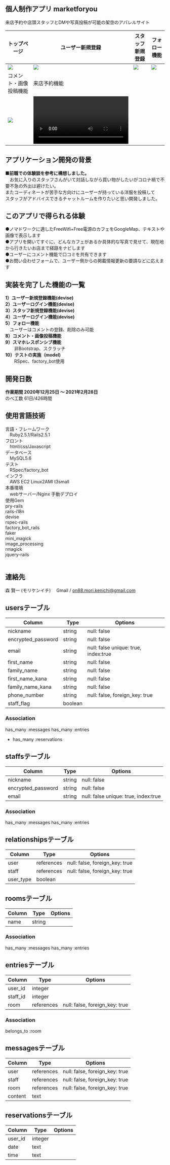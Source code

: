 **個人制作アプリ marketforyou**
----------
来店予約や店頭スタッフとDMや写真投稿が可能の架空のアパレルサイト

|トップページ|ユーザー新規登録|スタッフ新規登録|フォロー機能|
|---|---|---|---|
|![](https://user-images.githubusercontent.com/71421107/109907085-f7665a80-7ce4-11eb-9af1-fcf42eae2d03.gif)|![](https://user-images.githubusercontent.com/71421107/109907136-1369fc00-7ce5-11eb-81a8-f41d42a4582a.gif)|![](https://user-images.githubusercontent.com/71421107/109907231-40b6aa00-7ce5-11eb-9db7-32cd225bdecf.gif)|![](https://user-images.githubusercontent.com/71421107/109907340-66dc4a00-7ce5-11eb-90aa-2919c9e9f2b6.gif)|  
|コメント・画像投稿機能|来店予約機能|
|![](https://user-images.githubusercontent.com/71421107/109907366-79ef1a00-7ce5-11eb-899a-9aaa8447e878.gif)|![](https://user-images.githubusercontent.com/71421107/109902556-f67dfa80-7cdd-11eb-9ee9-793cbd43337a.mp4)|



**アプリケーション開発の背景**
----------
**■前職での体験談を参考に構想しました。<br>**
&emsp;お気に入りのスタッフさんがいて対話しながら買い物がしたいがコロナ禍で不要不急の外出は避けたい。<br>
またコーディネートが苦手な方向けにユーザーが持っている洋服を投稿して<br>
スタッフがアドバイスできるチャットルームを作りたいと思い開発しました。<br>

**このアプリで得られる体験**
----------
●ノマドワークに適したFreeWifi+Free電源のカフェをGoogleMap、テキストや画像で表示します<br>
●アプリを開いてすぐに、どんなカフェがあるか具体的な写真で見せて、現在地から行きたいお店まで経路をナビします <br> 
●ユーザーにコメント機能で口コミを共有できます<br>
●お問い合わせフォームで、ユーザー側からの掲載情報更新の要請などに応えます<br>

**実装を完了した機能の一覧**
----------
**1）ユーザー新規登録機能(devise) <br>**
**2）ユーザーログイン機能(devise) <br>**
**3）スタッフ新規登録機能(devise) <br>**
**4）ユーザーログイン機能(devise) <br>**
**5）フォロー機能<br>**
&emsp;ユーザーはコメントの登録、削除のみ可能<br>
**8）コメント・画像投稿機能<br>**
**9）スマホレスポンシブ機能  <br>**
&emsp;&emsp;非Bootstrap、スクラッチ <br>
**10）テストの実施（model)<br>**
&emsp;&emsp;RSpec、factory_bot使用<br>

**開発日数**
----------
**作業期間 2020年12月25日 〜 2021年2月28日<br>**
のべ工数 61日/426時間 <br>

**使用言語技術**
--------------
言語・フレームワーク<br>
&emsp;Ruby2.5.1/Rails2.5.1<br>
フロント<br>
&emsp;html/css/Javascript<br>
データベース<br>
&emsp;MySQL5.6<br>
テスト<br>
&emsp;RSpec/factory_bot<br>
インフラ<br>
&emsp;AWS EC2 Linux2AMI t3small<br>
本番環境<br>
&emsp;webサーバー/Nginx 手動デプロイ<br>
使用Gem<br>
pry-rails<br>
rails-i18n<br>
devise<br>
rspec-rails<br>
factory_bot_rails<br>
faker<br>
mini_magick<br>
image_processing<br>
rmagick<br>
jquery-rails<br><br>

連絡先
----------
森 賢一 (モリケンイチ)
&emsp;Gmail / on88.mori.kenichi@gmail.com





## usersテーブル
| Column             | Type         | Options                              |
| ------------------ | ------------ | ------------------------------------ |
| nickname           | string       | null: false                          |
| encrypted_password | string       | null: false                          |
| email              | string       | null: false unique: true, index:true | 
| first_name         | string       | null: false                          |
| family_name        | string       | null: false                          |
| first_name_kana    | string       | null: false                          |
| family_name_kana   | string       | null: false                          |
| phone_number       | string       | null: false, foreign_key: true       |
| staff_flag         | boolean      |                                      |

### Association
  has_many :messages
  has_many :entries
- has_many :reservations

## staffsテーブル
| Column             | Type         | Options                              |
| ------------------ | ------------ | ------------------------------------ |
| nickname           | string       | null: false                          |
| encrypted_password | string       | null: false                          |
| email              | string       | null: false unique: true, index:true |

### Association
  has_many :messages
  has_many :entries

## relationshipsテーブル
| Column           | Type         | Options                        |
| ---------------- | ------------ | ------------------------------ |
| user             | references   | null: false, foreign_key: true |
| staff            | references   | null: false, foreign_key: true |
| user_type        | boolean      |                                |


## roomsテーブル
| Column           | Type         | Options                        |
| ---------------- | ------------ | ------------------------------ |
| name             | string       |                                |

### Association
  has_many :messages
  has_many :entries

## entriesテーブル
| Column           | Type         | Options                        |
| ---------------- | ------------ | ------------------------------ |
| user_id          | integer      |                                |
| staff_id         | integer      |                                |
| room             | references   | null: false, foreign_key: true |

### Association
  belongs_to :room

## messagesテーブル
| Column           | Type         | Options                        |
| ---------------- | ------------ | ------------------------------ |
| user             | references   | null: false, foreign_key: true |
| staff            | references   | null: false, foreign_key: true |
| room             | references   | null: false, foreign_key: true |
| content          | text         |                                |

## reservationsテーブル
| Column           | Type         | Options                        |
| ---------------- | ------------ | ------------------------------ |
| user_id          | integer      |                                |
| date             | text         |                                |
| time             | text         |                                |
